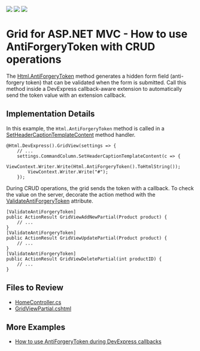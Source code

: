 <!-- default badges list -->
![](https://img.shields.io/endpoint?url=https://codecentral.devexpress.com/api/v1/VersionRange/128551914/18.2.4%2B)
[![](https://img.shields.io/badge/Open_in_DevExpress_Support_Center-FF7200?style=flat-square&logo=DevExpress&logoColor=white)](https://supportcenter.devexpress.com/ticket/details/T292767)
[![](https://img.shields.io/badge/📖_How_to_use_DevExpress_Examples-e9f6fc?style=flat-square)](https://docs.devexpress.com/GeneralInformation/403183)
<!-- default badges end -->

# Grid for ASP.NET MVC - How to use AntiForgeryToken with CRUD operations

The [Html.AntiForgeryToken](https://learn.microsoft.com/en-us/dotnet/api/system.web.mvc.htmlhelper.antiforgerytoken) method generates a hidden form field (anti-forgery token) that can be validated when the form is submitted. Call this method inside a DevExpress callback-aware extension to automatically send the token value with an extension callback.

## Implementation Details

In this example, the `Html.AntiForgeryToken` method is called in a [SetHeaderCaptionTemplateContent](https://docs.devexpress.com/AspNetMvc/DevExpress.Web.Mvc.GridViewSettings.SetHeaderCaptionTemplateContent(System.Action-DevExpress.Web.GridViewHeaderTemplateContainer-)) method handler.

```scharp
@Html.DevExpress().GridView(settings => {
    // ...
    settings.CommandColumn.SetHeaderCaptionTemplateContent(c => {  
        ViewContext.Writer.Write(Html.AntiForgeryToken().ToHtmlString());  
        ViewContext.Writer.Write("#");  
    });  
```
During CRUD operations, the grid sends the token with a callback. To check the value on the server, decorate the action method with the [ValidateAntiForgeryToken](https://learn.microsoft.com/en-us/dotnet/api/system.web.mvc.validateantiforgerytokenattribute) attribute.

```scharp
[ValidateAntiForgeryToken]  
public ActionResult GridViewAddNewPartial(Product product) {
    // ...
}  
[ValidateAntiForgeryToken]  
public ActionResult GridViewUpdatePartial(Product product) {
    // ...
}  
[ValidateAntiForgeryToken]  
public ActionResult GridViewDeletePartial(int productID) {
    // ...
}  
```

## Files to Review

* [HomeController.cs](./CS/T292767/Controllers/HomeController.cs)
* [GridViewPartial.cshtml](./CS/T292767/Views/Home/GridViewPartial.cshtml)

## More Examples 
* [How to use AntiForgeryToken during DevExpress callbacks](https://github.com/DevExpress-Examples/how-to-use-antiforgerytoken-during-devexpress-callbacks-e5112)

